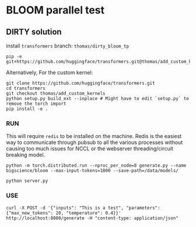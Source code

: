 # BLOOM parallel test

## DIRTY solution

install `transformers` branch: `thomas/dirty_bloom_tp`

```
pip -e git+https://github.com/huggingface/transformers.git@thomas/add_custom_kernels#egg=transformers
```

Alternatively,
For the custom kernel:
```
git clone https://github.com/huggingface/transformers.git
cd transformers
git checkout thomas/add_custom_kernels
python setup.py build_ext --inplace # Might have to edit `setup.py` to remove the torch import
pip install -e .
```


### RUN

This will require `redis` to be installed on the machine.
Redis is the easiest way to communicate through pubsub to all the various processes without causing too much issues for NCCL 
or the webserver threading/circuit breaking model.

```
python -m torch.distributed.run --nproc_per_node=8 generate.py --name bigscience/bloom --max-input-tokens=1000 --save-path=/data/models/
```
```
python server.py
```


### USE

```
curl -X POST -d '{"inputs": "This is a test", "parameters": {"max_new_tokens": 20, "temperature": 0.4}}' http://localhost:8000/generate -H "content-type: application/json"
```
